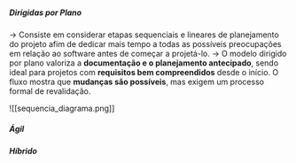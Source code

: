 ##### Dirigidas por Plano
-> Consiste em considerar etapas sequenciais e lineares de planejamento do projeto afim de dedicar mais tempo a todas as possíveis preocupações em relação ao software antes de começar a projetá-lo.
-> O modelo dirigido por plano valoriza a **documentação e o planejamento antecipado**, sendo ideal para projetos com **requisitos bem compreendidos** desde o início. O fluxo mostra que **mudanças são possíveis**, mas exigem um processo formal de revalidação.

![[sequencia_diagrama.png]]

##### Ágil

##### Híbrido

